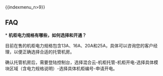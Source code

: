 {{indexmenu_n>9}}

## FAQ

\* **机柜电力规格有哪些，如何选择和开通？**

目前在售的机柜电力规格包含13A、16A、20A和25A，具体可以咨询您的客户经理，以便正确选择合适的托管机房。

确认托管机房后，需要登陆控制台，选择混合云-机柜托管-机柜开电-选择具体模块区域（含电力规格说明）-选择具体机柜编号-申请开电。
